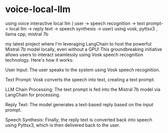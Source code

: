 # voice-local-llm
using voice interactive local llm ( user -> speech recognition -> text prompt-> local llm -> reply text -> speech synthesis -> user) using vosk, pyttsx3 , llama cpp, mistral 7b

my latest project where I'm leveraging LangChain to host the powerful Mistral 7b model locally, even without a GPU! This groundbreaking initiative allows users to interact seamlessly using Vosk speech recognition technology. Here's how it works:

User Input: The user speaks to the system using Vosk speech recognition.

Text Prompt: Vosk converts the speech into text, creating a text prompt.

LLM Chain Processing: The text prompt is fed into the Mistral 7b model via LangChain for processing.

Reply Text: The model generates a text-based reply based on the input prompt.

Speech Synthesis: Finally, the reply text is converted back into speech using Pyttsx3, which is then delivered back to the user.
